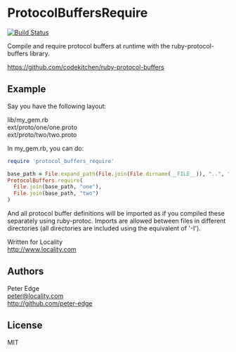 # ProtocolBuffersRequire

[![Build Status](https://travis-ci.org/peter-edge/ruby-protocol-buffers-require.png?branch=master)](https://travis-ci.org/peter-edge/ruby-protocol-buffers-require)

Compile and require protocol buffers at runtime with the ruby-protocol-buffers library.

https://github.com/codekitchen/ruby-protocol-buffers

## Example

Say you have the following layout:

lib/my_gem.rb  
ext/proto/one/one.proto  
ext/proto/two/two.proto

In my_gem.rb, you can do:

```ruby
require 'protocol_buffers_require'

base_path = File.expand_path(File.join(File.dirname(__FILE__)), "..", "ext", "proto")
ProtocolBuffers.require(
  File.join(base_path, "one"),
  File.join(base_path, "two")
)
```

And all protocol buffer definitions will be imported as if you compiled these separately
using ruby-protoc. Imports are allowed between files in different directories (all directories
are included using the equivalent of '-I').

Written for Locality  
http://www.locality.com

## Authors

Peter Edge  
peter@locality.com  
http://github.com/peter-edge

## License

MIT
